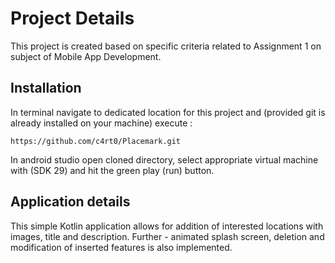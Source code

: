 # Project Details

This project is created based on specific criteria related to Assignment 1 on subject of Mobile App Development.

## Installation

In terminal navigate to dedicated location for this project and (provided git is already installed on your machine) execute :

```
https://github.com/c4rt0/Placemark.git
```
In android studio open cloned directory, select appropriate virtual machine with (SDK 29) and hit the green play (run) button.

## Application details

This simple Kotlin application allows for addition of interested locations with images, title and description. Further - animated splash screen, deletion and modification of inserted features is also implemented.